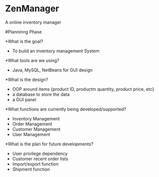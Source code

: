 # ZenManager
A online inventory manager

#Planninng Phase

*What is the goal?
- To build an inventory management System

*What tools are we using?
- Java, MySQL, NetBeans for GUI design

*What is the design?
- OOP around items {product ID, productm quantity, product price, etc}
- a database to store the data
- a GUI panel

*What functions are currently being developed/supported?
- Inventory Management
- Order Management
- Customer Management
- User Management

*What is the plan for future developments?
- User privilege dependency
- Customer recent order lists
- Import/export function
- Shipment function
